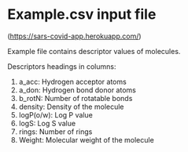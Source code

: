 # Example.csv input file
(https://sars-covid-app.herokuapp.com/)

Example file contains descriptor values of molecules.

Descriptors headings in columns:
1. a_acc: Hydrogen acceptor atoms
2. a_don: Hydrogen bond donor atoms
3. b_rotN: Number of rotatable bonds
4. density: Density of the molecule
5. logP(o/w): Log P value
6. logS: Log S value
7. rings: Number of rings
8. Weight: Molecular weight of the molecule

